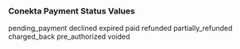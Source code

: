 ### Conekta Payment Status Values

pending_payment
declined
expired
paid
refunded
partially_refunded
charged_back
pre_authorized
voided
